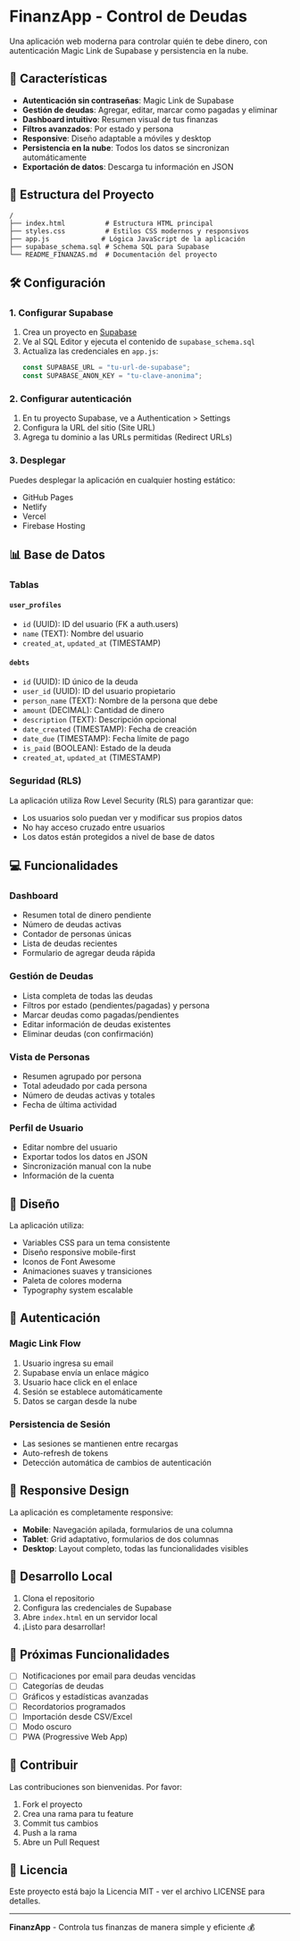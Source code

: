 # FinanzApp - Control de Deudas

Una aplicación web moderna para controlar quién te debe dinero, con autenticación Magic Link de Supabase y persistencia en la nube.

## 🚀 Características

- **Autenticación sin contraseñas**: Magic Link de Supabase
- **Gestión de deudas**: Agregar, editar, marcar como pagadas y eliminar
- **Dashboard intuitivo**: Resumen visual de tus finanzas
- **Filtros avanzados**: Por estado y persona
- **Responsive**: Diseño adaptable a móviles y desktop
- **Persistencia en la nube**: Todos los datos se sincronizan automáticamente
- **Exportación de datos**: Descarga tu información en JSON

## 📁 Estructura del Proyecto

```
/
├── index.html          # Estructura HTML principal
├── styles.css          # Estilos CSS modernos y responsivos
├── app.js             # Lógica JavaScript de la aplicación
├── supabase_schema.sql # Schema SQL para Supabase
└── README_FINANZAS.md  # Documentación del proyecto
```

## 🛠️ Configuración

### 1. Configurar Supabase

1. Crea un proyecto en [Supabase](https://supabase.com)
2. Ve al SQL Editor y ejecuta el contenido de `supabase_schema.sql`
3. Actualiza las credenciales en `app.js`:
   ```javascript
   const SUPABASE_URL = "tu-url-de-supabase";
   const SUPABASE_ANON_KEY = "tu-clave-anonima";
   ```

### 2. Configurar autenticación

1. En tu proyecto Supabase, ve a Authentication > Settings
2. Configura la URL del sitio (Site URL)
3. Agrega tu dominio a las URLs permitidas (Redirect URLs)

### 3. Desplegar

Puedes desplegar la aplicación en cualquier hosting estático:
- GitHub Pages
- Netlify
- Vercel
- Firebase Hosting

## 📊 Base de Datos

### Tablas

#### `user_profiles`
- `id` (UUID): ID del usuario (FK a auth.users)
- `name` (TEXT): Nombre del usuario
- `created_at`, `updated_at` (TIMESTAMP)

#### `debts`
- `id` (UUID): ID único de la deuda
- `user_id` (UUID): ID del usuario propietario
- `person_name` (TEXT): Nombre de la persona que debe
- `amount` (DECIMAL): Cantidad de dinero
- `description` (TEXT): Descripción opcional
- `date_created` (TIMESTAMP): Fecha de creación
- `date_due` (TIMESTAMP): Fecha límite de pago
- `is_paid` (BOOLEAN): Estado de la deuda
- `created_at`, `updated_at` (TIMESTAMP)

### Seguridad (RLS)

La aplicación utiliza Row Level Security (RLS) para garantizar que:
- Los usuarios solo puedan ver y modificar sus propios datos
- No hay acceso cruzado entre usuarios
- Los datos están protegidos a nivel de base de datos

## 💻 Funcionalidades

### Dashboard
- Resumen total de dinero pendiente
- Número de deudas activas
- Contador de personas únicas
- Lista de deudas recientes
- Formulario de agregar deuda rápida

### Gestión de Deudas
- Lista completa de todas las deudas
- Filtros por estado (pendientes/pagadas) y persona
- Marcar deudas como pagadas/pendientes
- Editar información de deudas existentes
- Eliminar deudas (con confirmación)

### Vista de Personas
- Resumen agrupado por persona
- Total adeudado por cada persona
- Número de deudas activas y totales
- Fecha de última actividad

### Perfil de Usuario
- Editar nombre del usuario
- Exportar todos los datos en JSON
- Sincronización manual con la nube
- Información de la cuenta

## 🎨 Diseño

La aplicación utiliza:
- Variables CSS para un tema consistente
- Diseño responsive mobile-first
- Iconos de Font Awesome
- Animaciones suaves y transiciones
- Paleta de colores moderna
- Typography system escalable

## 🔐 Autenticación

### Magic Link Flow
1. Usuario ingresa su email
2. Supabase envía un enlace mágico
3. Usuario hace click en el enlace
4. Sesión se establece automáticamente
5. Datos se cargan desde la nube

### Persistencia de Sesión
- Las sesiones se mantienen entre recargas
- Auto-refresh de tokens
- Detección automática de cambios de autenticación

## 📱 Responsive Design

La aplicación es completamente responsive:
- **Mobile**: Navegación apilada, formularios de una columna
- **Tablet**: Grid adaptativo, formularios de dos columnas
- **Desktop**: Layout completo, todas las funcionalidades visibles

## 🚀 Desarrollo Local

1. Clona el repositorio
2. Configura las credenciales de Supabase
3. Abre `index.html` en un servidor local
4. ¡Listo para desarrollar!

## 📝 Próximas Funcionalidades

- [ ] Notificaciones por email para deudas vencidas
- [ ] Categorías de deudas
- [ ] Gráficos y estadísticas avanzadas
- [ ] Recordatorios programados
- [ ] Importación desde CSV/Excel
- [ ] Modo oscuro
- [ ] PWA (Progressive Web App)

## 🤝 Contribuir

Las contribuciones son bienvenidas. Por favor:
1. Fork el proyecto
2. Crea una rama para tu feature
3. Commit tus cambios
4. Push a la rama
5. Abre un Pull Request

## 📄 Licencia

Este proyecto está bajo la Licencia MIT - ver el archivo LICENSE para detalles.

---

**FinanzApp** - Controla tus finanzas de manera simple y eficiente 💰